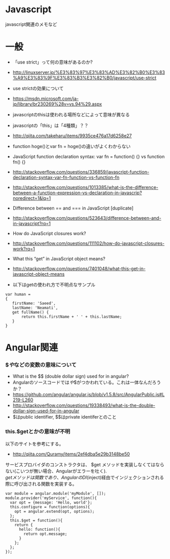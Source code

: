 # Javascript
javascript関連のメモなど

# 一般
- 「use strict」って何の意味があるのか?
- http://linuxserver.jp/%E3%83%97%E3%83%AD%E3%82%B0%E3%83%A9%E3%83%9F%E3%83%B3%E3%82%B0/javascript/use-strict
 - use strictの効果について
 - https://msdn.microsoft.com/ja-jp/library/br230269%28v=vs.94%29.aspx

- javascriptのthisは使われる場所などによって意味が異なる
 - javascriptの「this」は「4種類」？？
 - http://qiita.com/takeharu/items/9935ce476a17d6258e27

- function hoge()とvar fn = hoge()の違いがよくわからない
 - JavaScript function declaration syntax: var fn = function() {} vs function fn() {}
 - http://stackoverflow.com/questions/336859/javascript-function-declaration-syntax-var-fn-function-vs-function-fn
 - http://stackoverflow.com/questions/1013385/what-is-the-difference-between-a-function-expression-vs-declaration-in-javascrip?noredirect=1&lq=1

- Difference between == and === in JavaScript [duplicate]
 - http://stackoverflow.com/questions/523643/difference-between-and-in-javascript?rq=1

- How do JavaScript closures work?
 - http://stackoverflow.com/questions/111102/how-do-javascript-closures-work?rq=1

- What this “get” in JavaScript object means?
 - http://stackoverflow.com/questions/7401048/what-this-get-in-javascript-object-means
 - 以下はgetの使われ方で不明点なサンプル
```
var human = 
{
   firstName: 'Saeed',
   lastName: 'Neamati',
   get fullName() {
       return this.firstName + ' ' + this.lastName;
   }
}
```

# Angular関連

### $$や$などの変数の意味について
- What is the $$ (double dollar sign) used for in angular?
 - Angularのソースコードでは$や$$がつかわれている。これは一体なんだろうか？
  - https://github.com/angular/angular.js/blob/v1.5.8/src/AngularPublic.js#L219-L260
 - http://stackoverflow.com/questions/19338493/what-is-the-double-dollar-sign-used-for-in-angular
 - $はpublic identifier, $$はprivate identiferとのこと

### this.$getとかの意味が不明
以下のサイトを参考にする。
- http://qiita.com/Quramy/items/2ef4dba5e29b3148be50

サービスプロバイダのコンストラクタは、 $get メソッドを実装しなくてはならない(こいつが無い場合、Angularがエラーを吐く).  
$get メソッドは関数であり、AngularのDI($inject)経由でインジェクションされる際に呼び出される関数を実装する。

```
var module = angular.module('myModule', []);
module.provider('myService', function(){
  var opt = {message: 'Hello, world'};
  this.configure = function(options){
    opt = angular.extend(opt, options);
  };
  this.$get = function(){
    return {
      hello: function(){
        return opt.message;
      }
    };
  };
});
```



